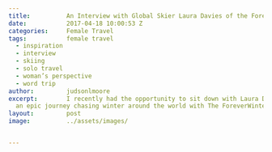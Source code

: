 ```yaml
---
title:			An Interview with Global Skier Laura Davies of the ForeverWinter Project
date:			2017-04-18 10:00:53 Z
categories:		Female Travel
tags:			female travel
  - inspiration
  - interview
  - skiing
  - solo travel
  - woman’s perspective
  - word trip
author:			judsonlmoore
excerpt:		I recently had the opportunity to sit down with Laura Davies as she pursues
  an epic journey chasing winter around the world with The ForeverWinter Project.
layout:			post
image:			../assets/images/


---
```

